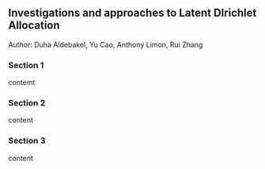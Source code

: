 ## Investigations and approaches to Latent DIrichlet Allocation

Author: Duha Aldebakel, Yu Cao, Anthony Limon, Rui Zhang


### Section 1

contemt

### Section 2

content

### Section 3

content

